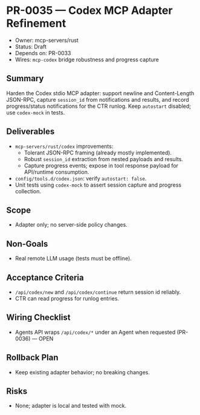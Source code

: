 # PR-0035 — Codex MCP Adapter Refinement

- Owner: mcp-servers/rust
- Status: Draft
- Depends on: PR-0033
- Wires: `mcp-codex` bridge robustness and progress capture

## Summary
Harden the Codex stdio MCP adapter: support newline and Content-Length JSON-RPC, capture `session_id` from notifications and results, and record progress/status notifications for the CTR runlog. Keep `autostart` disabled; use `codex-mock` in tests.

## Deliverables
- `mcp-servers/rust/codex` improvements:
  - Tolerant JSON-RPC framing (already mostly implemented).
  - Robust `session_id` extraction from nested payloads and results.
  - Capture progress events; expose in tool response payload for API/runtime consumption.
- `config/tools.d/codex.json`: verify `autostart: false`.
- Unit tests using `codex-mock` to assert session capture and progress collection.

## Scope
- Adapter only; no server-side policy changes.

## Non‑Goals
- Real remote LLM usage (tests must be offline).

## Acceptance Criteria
- `/api/codex/new` and `/api/codex/continue` return session id reliably.
- CTR can read progress for runlog entries.

## Wiring Checklist
- Agents API wraps `/api/codex/*` under an Agent when requested (PR-0036) — OPEN

## Rollback Plan
- Keep existing adapter behavior; no breaking changes.

## Risks
- None; adapter is local and tested with mock.

